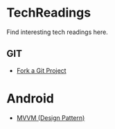 # TechReadings
Find interesting tech readings here.

## GIT

- [Fork a Git Project](https://help.github.com/articles/fork-a-repo/)

# Android

- [MVVM (Design Pattern)](https://medium.com/upday-devs/android-architecture-patterns-part-3-model-view-viewmodel-e7eeee76b73b)

